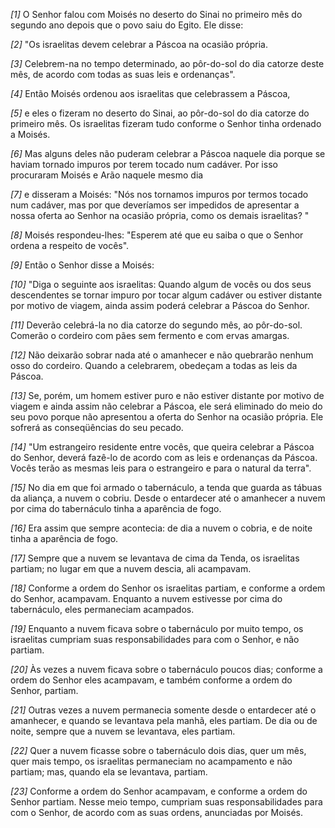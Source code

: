 *[1]* O Senhor falou com Moisés no deserto do Sinai no primeiro mês do segundo ano depois que o povo saiu do Egito. Ele disse:

*[2]* "Os israelitas devem celebrar a Páscoa na ocasião própria.

*[3]* Celebrem-na no tempo determinado, ao pôr-do-sol do dia catorze deste mês, de acordo com todas as suas leis e ordenanças".

*[4]* Então Moisés ordenou aos israelitas que celebrassem a Páscoa,

*[5]* e eles o fizeram no deserto do Sinai, ao pôr-do-sol do dia catorze do primeiro mês. Os israelitas fizeram tudo conforme o Senhor tinha ordenado a Moisés.

*[6]* Mas alguns deles não puderam celebrar a Páscoa naquele dia porque se haviam tornado impuros por terem tocado num cadáver. Por isso procuraram Moisés e Arão naquele mesmo dia

*[7]* e disseram a Moisés: "Nós nos tornamos impuros por termos tocado num cadáver, mas por que deveríamos ser impedidos de apresentar a nossa oferta ao Senhor na ocasião própria, como os demais israelitas? "

*[8]* Moisés respondeu-lhes: "Esperem até que eu saiba o que o Senhor ordena a respeito de vocês".

*[9]* Então o Senhor disse a Moisés:

*[10]* "Diga o seguinte aos israelitas: Quando algum de vocês ou dos seus descendentes se tornar impuro por tocar algum cadáver ou estiver distante por motivo de viagem, ainda assim poderá celebrar a Páscoa do Senhor.

*[11]* Deverão celebrá-la no dia catorze do segundo mês, ao pôr-do-sol. Comerão o cordeiro com pães sem fermento e com ervas amargas.

*[12]* Não deixarão sobrar nada até o amanhecer e não quebrarão nenhum osso do cordeiro. Quando a celebrarem, obedeçam a todas as leis da Páscoa.

*[13]* Se, porém, um homem estiver puro e não estiver distante por motivo de viagem e ainda assim não celebrar a Páscoa, ele será eliminado do meio do seu povo porque não apresentou a oferta do Senhor na ocasião própria. Ele sofrerá as conseqüências do seu pecado.

*[14]* "Um estrangeiro residente entre vocês, que queira celebrar a Páscoa do Senhor, deverá fazê-lo de acordo com as leis e ordenanças da Páscoa. Vocês terão as mesmas leis para o estrangeiro e para o natural da terra".

*[15]* No dia em que foi armado o tabernáculo, a tenda que guarda as tábuas da aliança, a nuvem o cobriu. Desde o entardecer até o amanhecer a nuvem por cima do tabernáculo tinha a aparência de fogo.

*[16]* Era assim que sempre acontecia: de dia a nuvem o cobria, e de noite tinha a aparência de fogo.

*[17]* Sempre que a nuvem se levantava de cima da Tenda, os israelitas partiam; no lugar em que a nuvem descia, ali acampavam.

*[18]* Conforme a ordem do Senhor os israelitas partiam, e conforme a ordem do Senhor, acampavam. Enquanto a nuvem estivesse por cima do tabernáculo, eles permaneciam acampados.

*[19]* Enquanto a nuvem ficava sobre o tabernáculo por muito tempo, os israelitas cumpriam suas responsabilidades para com o Senhor, e não partiam.

*[20]* Às vezes a nuvem ficava sobre o tabernáculo poucos dias; conforme a ordem do Senhor eles acampavam, e também conforme a ordem do Senhor, partiam.

*[21]* Outras vezes a nuvem permanecia somente desde o entardecer até o amanhecer, e quando se levantava pela manhã, eles partiam. De dia ou de noite, sempre que a nuvem se levantava, eles partiam.

*[22]* Quer a nuvem ficasse sobre o tabernáculo dois dias, quer um mês, quer mais tempo, os israelitas permaneciam no acampamento e não partiam; mas, quando ela se levantava, partiam.

*[23]* Conforme a ordem do Senhor acampavam, e conforme a ordem do Senhor partiam. Nesse meio tempo, cumpriam suas responsabilidades para com o Senhor, de acordo com as suas ordens, anunciadas por Moisés.

